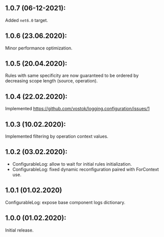 ## 1.0.7 (06-12-2021):

Added `net6.0` target.

## 1.0.6 (23.06.2020):

Minor performance optimization.

## 1.0.5 (20.04.2020):

Rules with same specificity are now guaranteed to be ordered by decreasing scope length (source, operation).

## 1.0.4 (22.02.2020):

Implemented https://github.com/vostok/logging.configuration/issues/1

## 1.0.3 (10.02.2020):

Implemented filtering by operation context values.

## 1.0.2 (03.02.2020):

- ConfigurableLog: allow to wait for initial rules initialization.
- ConfigurableLog: fixed dynamic reconfiguration paired with ForContext use.

## 1.0.1 (01.02.2020)

ConfigurableLog: expose base component logs dictionary.

## 1.0.0 (01.02.2020):

Initial release.